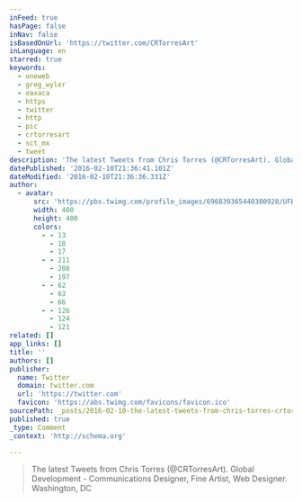 ```yaml
---
inFeed: true
hasPage: false
inNav: false
isBasedOnUrl: 'https://twitter.com/CRTorresArt'
inLanguage: en
starred: true
keywords:
  - oneweb
  - greg_wyler
  - oaxaca
  - https
  - twitter
  - http
  - pic
  - crtorresart
  - sct_mx
  - tweet
description: 'The latest Tweets from Chris Torres (@CRTorresArt). Global Development - Communications Designer, Fine Artist, Web Designer - Opinions here are my own. LinkedIn: https://t.co/LafWnnXFTQ. Washington, DC'
datePublished: '2016-02-10T21:36:41.101Z'
dateModified: '2016-02-10T21:36:36.331Z'
author:
  - avatar:
      src: 'https://pbs.twimg.com/profile_images/696839365440380928/UFB8kElQ_400x400.jpg'
      width: 400
      height: 400
      colors:
        - - 13
          - 18
          - 17
        - - 211
          - 208
          - 197
        - - 62
          - 63
          - 66
        - - 126
          - 124
          - 121
related: []
app_links: []
title: ''
authors: []
publisher:
  name: Twitter
  domain: twitter.com
  url: 'https://twitter.com'
  favicon: 'https://abs.twimg.com/favicons/favicon.ico'
sourcePath: _posts/2016-02-10-the-latest-tweets-from-chris-torres-crtorresart-global-d.md
published: true
_type: Comment
_context: 'http://schema.org'

---
```

> The latest Tweets from Chris Torres (@CRTorresArt). Global Development - Communications Designer, Fine Artist, Web Designer. Washington, DC